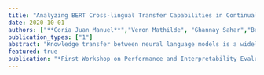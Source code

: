 ```yaml
---
title: "Analyzing BERT Cross-lingual Transfer Capabilities in Continual Sequence Labeling"
date: 2020-10-01
authors: ["**Coria Juan Manuel**","Veron Mathilde", "Ghannay Sahar","Bernard Guillaume","Bredin Hervé", "Galibert Olivier","Rosset Sophie"]
publication_types: ["1"]
abstract: "Knowledge transfer between neural language models is a widely used technique that has proven to improve performance in a multitude of natural language tasks, in particular with the recent rise of large pre-trained language models like BERT. Similarly, high crosslingual transfer has been shown to occur in multilingual language models. Hence, it is of great importance to better understand this phenomenon as well as its limits. While most studies about cross-lingual transfer focus on training on independent and identically distributed (i.e. i.i.d.) samples, in this paper we study cross-lingual transfer in a continual learning setting on two sequence labeling tasks: slotfilling and named entity recognition. We investigate this by training multilingual BERT on sequences of 9 languages, one language at a time, on the MultiATIS++ and MultiCoNER corpora. Our first findings are that forward transfer between languages is retained although forgetting is present. Additional experiments show that lost performance can be recovered with as little as a single training epoch even if forgetting was high, which can be explained by a progressive shift of model parameters towards a better multilingual initialization. We also find that commonly used metrics might be insufficient to assess continual learning performance."
featured: true
publication: "*First Workshop on Performance and Interpretability Evaluations of Multimodal, Multipurpose, Massive-Scale Models*"
---
```


